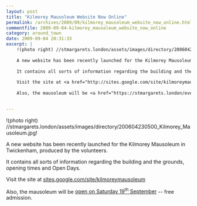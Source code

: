 ```yaml
---
layout: post
title: "Kilmorey Mausoleum Website Now Online"
permalink: /archives/2009/09/kilmorey_mausoleum_website_now_online.html
commentfile: 2009-09-04-kilmorey_mausoleum_website_now_online
category: around_town
date: 2009-09-04 20:31:33
excerpt: |
    !(photo right) //stmargarets.london/assets/images/directory/200604230500_Kilmorey_Mausoleum.jpg!
    
    A new website has been recently launched for the Kilmorey Mausoleum in Twickenham, produced by the volunteers.
    
    It contains all sorts of information regarding the building and the grounds, opening times and Open Days.
    
    Visit the site at <a href="http://sites.google.com/site/kilmoreymausoleum/">sites.google.com/site/kilmoreymausoleum</a>
    
    Also, the mausoleum will be <a href="https://stmargarets.london/event/exhibition/200705142204">open on Saturday 19<sup>th</sup> September</a> -- free admission.
    

---
```


!(photo right) //stmargarets.london/assets/images/directory/200604230500\_Kilmorey\_Mausoleum.jpg!

A new website has been recently launched for the Kilmorey Mausoleum in Twickenham, produced by the volunteers.

It contains all sorts of information regarding the building and the grounds, opening times and Open Days.

Visit the site at [sites.google.com/site/kilmoreymausoleum](http://sites.google.com/site/kilmoreymausoleum/)

Also, the mausoleum will be [open on Saturday 19<sup>th</sup> September](https://stmargarets.london/event/exhibition/200705142204) -- free admission.
